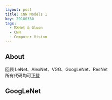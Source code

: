 ```yaml
---
layout: post
title: CNN Models 1
key: 20180330
tags: 
  - MXNet & Gluon
  - CNN
  - Computer Vision
---
```


## About
回顾 LeNet、AlexNet、VGG、GoogLeNet、ResNet  
所有代码均可[下载](https://github.com/jyxiong/cnn-models-mxnet)

## GoogLeNet